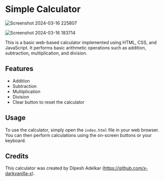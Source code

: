 # Simple Calculator

![Screenshot 2024-03-16 225807](https://github.com/x-darkvanilla-x/simple-calculator/assets/122479676/63bd4a2c-e5ed-4f1a-8dc7-574e2d5c9321)

![Screenshot 2024-03-16 183714](https://github.com/x-darkvanilla-x/simple-calculator/assets/122479676/da60669e-b9b4-47de-825a-7b1369fe5325)


This is a basic web-based calculator implemented using HTML, CSS, and JavaScript. It performs basic arithmetic operations such as addition, subtraction, multiplication, and division.

<!--
## Demo

You can view a live demo of the calculator here : (https://example.com).
-->

## Features

- Addition
- Subtraction
- Multiplication
- Division
- Clear button to reset the calculator

## Usage

To use the calculator, simply open the `index.html` file in your web browser. You can then perform calculations using the on-screen buttons or your keyboard.


## Credits

This calculator was created by Dipesh Adelkar (https://github.com/x-darkvanilla-x).
